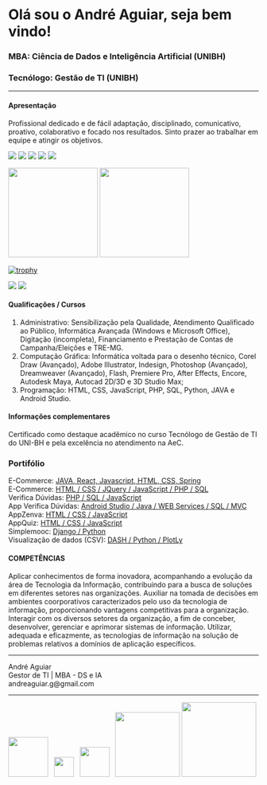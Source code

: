 # Olá sou o André Aguiar, seja bem vindo!
### MBA: Ciência de Dados e Inteligência Artificial (UNIBH)
### Tecnólogo: Gestão de TI (UNIBH)
---
#### Apresentação
Profissional dedicado e de fácil adaptação, disciplinado, comunicativo, proativo, colaborativo e focado nos resultados. Sinto prazer ao trabalhar em equipe e atingir os objetivos.

<p>
<img src="https://img.shields.io/badge/Front End-Angular-f55247"/>
<img src="https://img.shields.io/badge/Front End-React-f55247"/>
<img src="https://img.shields.io/badge/Back End-PHP-f55247"/>
<img src="https://img.shields.io/badge/Back End-Java-f55247"/>
<img src="https://img.shields.io/badge/Back End-Python-f55247"/>
</p>

<a href="https://github.com/arman-bd"><img src="https://github-readme-stats.vercel.app/api?username=AndrehAguiar&show_icons=true&theme=dark&count_private=true" height="180" /></a> <a href="https://github.com/arman-bd"><img src="https://github-readme-stats.vercel.app/api/top-langs/?username=AndrehAguiar&show_icons=true&theme=dark&langs_count=8&hide=html,css&layout=compact" height="180" /></a>

[![trophy](https://github-profile-trophy.vercel.app/?username=AndrehAguiar&theme=onedark&row=1)](https://github.com/ryo-ma/github-profile-trophy)

<p>
<img src="http://views.whatilearened.today/views/github/AndrehAguiar/views.svg"/>
  <a href="https://github.com/AndrehAguiar/">
   <img src="https://img.shields.io/github/followers/AndrehAguiar?color=%234CC61E&label=GitHub%20Followers%20%3A"/></a>
</p>

#### Qualificações / Cursos
<ol>
  <li>Administrativo: Sensibilização pela Qualidade, Atendimento Qualificado ao Público, Informática Avançada (Windows e Microsoft Office), Digitação (incompleta), Financiamento e Prestação de Contas de Campanha/Eleições e TRE-MG.</li>
  <li>Computação Gráfica: Informática voltada para o desenho técnico, Corel Draw (Avançado), Adobe Illustrator, Indesign, Photoshop (Avançado), Dreamweaver (Avançado), Flash, Premiere Pro, After Effects, Encore, Autodesk Maya, Autocad 2D/3D e 3D Studio Max;</li>
  <li>Programação: HTML, CSS, JavaScript, PHP, SQL, Python, JAVA e Android Studio.</li>
 </ol>
 
 
#### Informações complementares
Certificado como destaque acadêmico no curso Tecnólogo de Gestão de TI do UNI-BH e pela excelência no atendimento na AeC.
### Portifólio
E-Commerce: [JAVA, React, Javascript, HTML, CSS, Spring](https://andre-sds2-delivery.netlify.app/)<br>
E-Commerce: [HTML / CSS / JQuery / JavaScript / PHP / SQL](https://topartes.com/)<br>
Verifica Dúvidas: [PHP / SQL / JavaScript](http://topartes.esy.es/)<br>
App Verifica Dúvidas: [Android Studio / Java / WEB Services / SQL / MVC](https://drive.google.com/file/d/1tInJPyFS-tl3xWtAL-pmHlosB1tMN_qM/view?usp=sharing)<br>
AppZenva: [HTML / CSS / JavaScript](https://andrehaguiar.github.io/AppZenvaLove/)<br>
AppQuiz: [HTML / CSS / JavaScript](https://andrehaguiar.github.io/AppQuiz/)<br>
Simplemooc: [Django / Python](https://top-simplemooc.herokuapp.com/conta/)<br>
Visualização de dados (CSV): [DASH / Python / PlotLy](https://app-visualiza-dados-dash.herokuapp.com/)
#### COMPETÊNCIAS
Aplicar conhecimentos de forma inovadora, acompanhando a evolução da área de Tecnologia da Informação, contribuindo para a busca de soluções em diferentes setores nas organizações. Auxiliar na tomada de decisões em ambientes coorporativos caracterizados pelo uso da tecnologia de informação, proporcionando vantagens competitivas para a organização. Interagir com os diversos setores da organização, a fim de conceber, desenvolver, gerenciar e aprimorar sistemas de informação. Utilizar, adequada e eficazmente, as tecnologias de informação na solução de problemas relativos a domínios de aplicação específicos.


<hr>
André Aguiar<br>Gestor de TI | MBA - DS e IA<br>andreaguiar.g@gmail.com<br><hr>

<a href='http://topartes.com.br/'><img width=80px heigth=auto src='http://topartes.com.br/img/logo_topartes.png'></a> &nbsp;
<a href='https://www.linkedin.com/in/andre-aguiar/'><img width=40px heigth=auto src='https://image.flaticon.com/icons/png/512/174/174857.png'></a> &nbsp;
<a href='https://www.behance.net/AndrehAugusto'><img  width=60px heigth=auto src='https://cdn.worldvectorlogo.com/logos/behance-2.svg' ></a> &nbsp;
<a href='https://www.udemy.com/user/andre-augusto-aguiar-gomes/'><img width=130px heigth=auto src='https://www.udemy.com/staticx/udemy/images/v6/logo-coral.svg'></a>
<a href='https://digitalinnovation.one/sign-up?ref=NL9EADWVZW'><img width=150px heigth=auto src='https://user-images.githubusercontent.com/24209353/120013414-13615b80-bfb7-11eb-936b-7775e5ff6510.png'></a>

<!--
**AndrehAguiar/AndrehAguiar** is a ✨ _special_ ✨ repository because its `README.md` (this file) appears on your GitHub profile.

Here are some ideas to get you started:

- 🔭 I’m currently working on ...
- 🌱 I’m currently learning ...
- 👯 I’m looking to collaborate on ...
- 🤔 I’m looking for help with ...
- 💬 Ask me about ...
- 📫 How to reach me: ...
- 😄 Pronouns: ...
- ⚡ Fun fact: ...
-->
